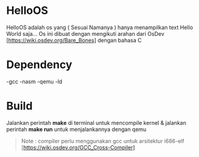 # HelloOS

HelloOS adalah os yang ( Sesuai Namanya ) hanya menampilkan text Hello World saja...
Os ini dibuat dengan mengikuti arahan dari OsDev [https://wiki.osdev.org/Bare_Bones] dengan bahasa C

# Dependency
-gcc
-nasm
-qemu
-ld

# Build
Jalankan perintah **make** di terminal untuk mencompile kernel & jalankan perintah **make run** untuk menjalankannya dengan qemu
  > Note : compiler perlu menggunakan gcc untuk arsitektur i686-elf [https://wiki.osdev.org/GCC_Cross-Compiler]
